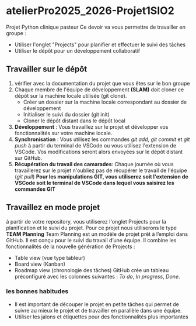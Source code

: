 # atelierPro2025_2026-Projet1SIO2
Projet Python clinique pasteur
Ce devoir va vous permettre de travailler en groupe :
* Utiliser l'onglet "Projects" pour planifier et effectuer le suivi des tâches
* Utiliser le dépôt pour un développement collaboratif
## Travailler sur le dépôt
1. vérifier avec la documentation du projet que vous êtes sur le bon groupe
2. Chaque membre de l'équipe de développement **(SLAM)** doit cloner ce dépôt sur la machine locale utilisée (git clone).
    * Créer un dossier sur la machine locale correspondant au dossier de développement
    * Initialiser le suivi du dossier (git init)
    * Cloner le dépôt distant dans le dépôt local
3. **Développement** : Vous travaillez sur le projet et développer vos fonctionnalités sur votre machine locale.
4. **Synchronisation** : Vous utilisez les commandes _git add_, _git commit_ et _git push_ à partir du terminal de VSCode ou vous utilisez l'extension de VSCode. Vos modifications seront alors envoyées sur le dépôt distant sur GitHub.
5. **Récupération du travail des camarades**: Chaque journée où vous travaillerez sur le projet n'oubliez pas de récupérer le travail de l'équipe (_git pull_)
**Pour les manipulations GIT, vous utiliserez soit l'extension de VSCode soit le terminal de VSCode dans lequel vous saisirez les commandes GIT**
## Travaillez en mode projet
à partir de votre repository, vous utiliserez l'onglet Projects pour la planification et le suivi du projet. Pour ce projet nous utiliserons le type **TEAM Planning**
Team Planning est un modèle de projet prêt à l’emploi dans GitHub. Il est conçu pour le suivi du travail d’une équipe.
Il combine les fonctionnalités de la nouvelle génération de Projects :
* Table view (vue type tableur)
* Board view (Kanban)
* Roadmap view (chronologie des tâches)
GitHub crée un tableau préconfiguré avec les colonnes suivantes : _To do_, _In progress_, _Done_.
### les bonnes habitudes
* Il est important de découper le projet en petite tâches qui permet de suivre au mieux le projet et de travailler en parallèle dans une équipe.
* Utiliser les jalons et étiquettes pour des fonctionnalités plus importantes

